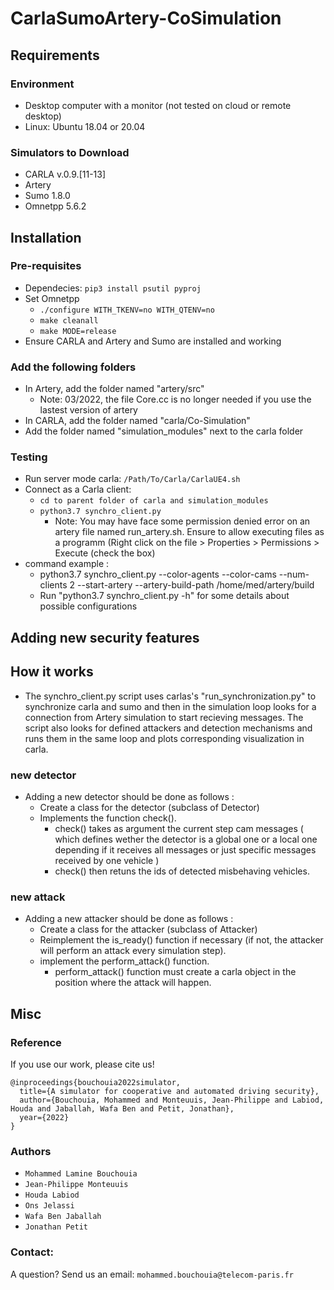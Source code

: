 # CarlaSumoArtery-CoSimulation

## Requirements
### Environment
- Desktop computer with a monitor (not tested on cloud or remote desktop)
- Linux: Ubuntu 18.04 or 20.04
### Simulators to Download
- CARLA v.0.9.[11-13]
- Artery
- Sumo 1.8.0
- Omnetpp 5.6.2

## Installation
### Pre-requisites
- Dependecies: ```pip3 install psutil pyproj``` 
- Set Omnetpp
  - ```./configure WITH_TKENV=no WITH_QTENV=no```
  - ```make cleanall```
  - ```make MODE=release```
- Ensure CARLA and Artery and Sumo are installed and working


### Add the following folders
- In Artery, add the folder named "artery/src"
  - Note: 03/2022, the file Core.cc is no longer needed if you use the lastest version of artery
- In CARLA, add the folder named "carla/Co-Simulation"
- Add the folder named "simulation_modules" next to the carla folder



### Testing
- Run server mode carla: ```/Path/To/Carla/CarlaUE4.sh```
- Connect as a Carla client:
  - ```cd to parent folder of carla and simulation_modules``` 
  - ```python3.7 synchro_client.py```
    - Note: You may have face some permission denied error on an artery file named run_artery.sh. Ensure to allow executing files as a programm (Right click on the file > Properties > Permissions > Execute (check the box)
- command example :
  -    python3.7 synchro_client.py --color-agents --color-cams --num-clients 2 --start-artery --artery-build-path /home/med/artery/build
    -  Run "python3.7 synchro_client.py -h" for some details about possible configurations 
## Adding new security features

## How it works
- The synchro_client.py script uses carlas's "run_synchronization.py" to synchronize carla and sumo and then in the simulation loop looks for a connection from Artery simulation to start recieving messages. The script also looks for defined attackers and detection mechanisms and runs them in the same loop and plots corresponding visualization in carla.

### new detector
- Adding a new detector should be done as follows :
  - Create a class for the detector (subclass of Detector)
  - Implements the function check().
     - check() takes as argument the current step cam messages ( which defines wether the detector is a global one or a local one depending if it receives all messages or just specific messages received by one vehicle )
     - check() then retuns the ids of detected misbehaving vehicles. 
### new attack
- Adding a new attacker should be done as follows : 
  - Create a class for the attacker (subclass of Attacker)
  - Reimplement the is_ready() function if necessary (if not, the attacker will perform an attack every simulation step).
  - implement the perform_attack() function.
    - perform_attack() function must create a carla object in the position where the attack will happen.

## Misc
### Reference
If you use our work, please cite us!
```
@inproceedings{bouchouia2022simulator,
  title={A simulator for cooperative and automated driving security},
  author={Bouchouia, Mohammed and Monteuuis, Jean-Philippe and Labiod, Houda and Jaballah, Wafa Ben and Petit, Jonathan},
  year={2022}
}

```
### Authors
- ``` Mohammed Lamine Bouchouia ```
- ``` Jean-Philippe Monteuuis ```
- ``` Houda Labiod ```
- ``` Ons Jelassi ```
- ``` Wafa Ben Jaballah ```
- ``` Jonathan Petit ```

### Contact:
A question? Send us an email: ``` mohammed.bouchouia@telecom-paris.fr ``` 
